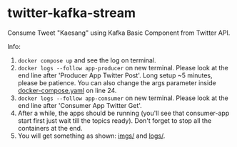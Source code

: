 # twitter-kafka-stream
Consume Tweet "Kaesang" using Kafka Basic Component from Twitter API.

Info:
1. `docker compose up` and see the log on terminal.
2. `docker logs --follow app-producer` on new terminal. Please look at the end line after 'Producer App Twitter Post'. Long setup ~5 minutes, please be patience. You can also change the args parameter inside [docker-compose.yaml](https://github.com/zeenfts/twitter-kafka-stream/blob/main/docker-compose.yaml) on line 24.
3. `docker logs --follow app-consumer` on new terminal. Please look at the end line after 'Consumer App Twitter Get'.
4. After a while, the apps should be running (you'll see that consumer-app start first just wait till the topics ready). Don't forget to stop all the containers at the end.
5. You will get something as shown: [imgs/](https://github.com/zeenfts/twitter-kafka-stream/tree/main/imgs) and [logs/](https://github.com/zeenfts/twitter-kafka-stream/tree/main/logs).
